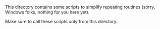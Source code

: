 This directory contains some scripts to simplify repeating routines (sorry, Windows folks, nothing for you here yet).

Make sure to call these scripts only from this directory.
